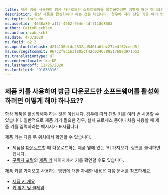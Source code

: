 ```yaml
---
title: 제품 키를 사용하여 방금 다운로드한 소프트웨어를 활성화하려면 어떻게 해야 하나요??
description: 항상 제품을 활성화해야 하는 것은 아닙니다. 경우에 따라 단일 키를 여러 번 사용할 수 있습니다. 일반적으로 제품 키가...
ms.topic: include
ms.assetid: f4638a80-a11f-4662-954e-4dff118d8503
author: CaityBuschlen
ms.author: cabuschl
ms.date: 4/3/2020
ms.faqid: q2_2
ms.openlocfilehash: d214130bfdc2832ad540fa6fac274e4f52cced5f
ms.sourcegitcommit: 967c2f8c1b3f805cf42c0246389517689d971b53
ms.translationtype: HT
ms.contentlocale: ko-KR
ms.lasthandoff: 11/25/2020
ms.locfileid: "91838316"
---
```

## <a name="how-do-i-activate-the-software-i-just-downloaded-using-product-keys"></a>제품 키를 사용하여 방금 다운로드한 소프트웨어를 활성화하려면 어떻게 해야 하나요??

항상 제품을 활성화해야 하는 것은 아닙니다. 경우에 따라 단일 키를 여러 번 사용할 수 있습니다. 일반적으로 제품 키가 필요한 경우, 설치 프로세스 중이나 처음 사용할 때 제품 키를 입력하라는 메시지가 표시됩니다.

제품 키는 다음 두 위치에서 확인할 수 있습니다.

- 제품을 [다운로드](https://my.visualstudio.com/downloads)할 때 다운로드하는 제품 옆에 있는 \'키 가져오기\' 링크를 클릭하면 됩니다.
- [구독자 포털](https://my.visualstudio.com/benefits)의 [제품 키](https://my.visualstudio.com/ProductKeys) 페이지에서 키를 확인할 수도 있습니다.

제품 키를 가져오고 사용하는 방법에 대한 자세한 내용은 다음 문서를 참조하세요.

- [제품 키 개요](https://docs.microsoft.com/visualstudio/subscriptions/product-keys)
- [키 찾기 및 클레임](https://docs.microsoft.com/visualstudio/subscriptions/find-keys)
